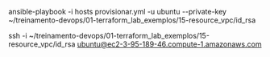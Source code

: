  ansible-playbook -i hosts provisionar.yml -u ubuntu --private-key ~/treinamento-devops/01-terraform_lab_exemplos/15-resource_vpc/id_rsa

 ssh -i ~/treinamento-devops/01-terraform_lab_exemplos/15-resource_vpc/id_rsa ubuntu@ec2-3-95-189-46.compute-1.amazonaws.com
